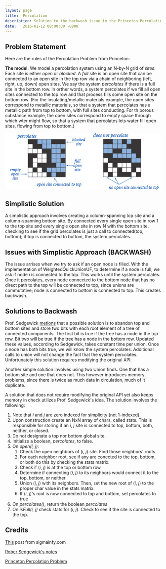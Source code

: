 ```yaml
---
layout: page
title:  Percolation
description: Solution to the backwash issue in the Princeton Percolation problem.
date:   2016-01-12 08:00:00 -0800
---
```


## Problem Statement
Here are the rules of the Percolation Problem from Princeton:

**The model**. We model a percolation system using an N-by-N grid of *sites*. Each site is
either *open* or *blocked*. A *full* site is an open site that can be connected to an open site
in the top row via a chain of neighboring (left, right, up, down) open sites. We say the system
*percolates* if there is a full site in the bottom row. In orther words, a system
percolates if we fill all open sites connected to the top row and that process fills some
open site on the bottom row. (For the insulating/metallic materials example, the open sites
correspond to metallic materials, so that a system that percolates has a metallic path from
top to bottom, with full sites conducting. For th porous substance example, the open sites
correspond to empty space through which wter might flow, so that a system that percolates lets water
fill open sites, flowing from top to bottom.)

![Percolation Example](/files/percolates.png)

## Simplistic Solution
A simplistic approach involves creating a column-spanning top site and a column-spanning bottom
site. By connected every single open site in row 1 to the top site and every single open site in row N
with the bottom site, checking to see if the grid percolates is just a call to connected(top, bottom);
if top is connected to bottom, the system percolates.


## Issues with Simplistic Approach (BACKWASH)
The issue arrises when we try to ask if an open node is filled. With the implementation of
WeightedQuickUnionUF, to determine if a node is full, we ask if node *i* is connected to the top. This works until the system percolates. Once it percolates, every node connected to the bottom node that has
no direct path to the top will be connected to top, since unions are commutative; node is connected
to bottom is connected to top. This creates backwash.

## Solutions to Backwash
Prof. Sedgewick [metions](https://www.cs.princeton.edu/courses/archive/fall10/cos226/precepts/15UnionFind-Tarjan.pdf)
that a possible solution is to abandon top and bottom sites and store two bits with each root element of a tree of connected components.
The first bit is true if the tree has a node in the top row. Bit two will be true if the tree has a
node in the bottom row. Updated these values, according to Sedgewick, takes constant time per union.
Once a node has both bits true, we will know the system percolates. Additional calls to union will not
change the fact that the system percolates. Unfortunately this solution requires modifying the original
API.


Another simple solution involves using two Union finds. One that has a bottom site and one that does not.
This however introduces memory problems, since there is twice as much data in circulation, much of it
duplicate.

A solution that does not require modifying the original API yet also keeps memory in check utilizes
Prof. Sedgewick's idea. The solution involves the following:

1. Note that *i* and *j* are zero indexed for simplicity (not 1-indexed).
2. Upon construction create an NxN array of chars, called stats. This is responsible for storing if
an *i*, *j* site is connected to top, bottom, both, neither, or closed.
3. Do not designate a top nor bottom global site.
4. Initialize a boolean, *percolates*, to false.
5. On *open(i, j)*:
	1. Check the open neighbors of (*i*, *j*) site. Find those neighbors' roots.
	2. For each neighbor root, see if any are conected to the top, bottom, or both do this by checking
	the stats matrix.
	3. Check if (*i*, *j*) is at the top or bottom row
	4. Determine if connecting (*i*, *j*) to its neighbors would connect it to the top, bottom, or
	neither
	5. Union (*i*, *j*) with its neighbors. Then, set the new root of (*i*, *j*) to the proper char
	value in the stats matrix.
	6. If (*i*, *j*)'s root is now connected to top and bottom, set percolates to true
6. On *percolates()*, return the boolean *percolates*
7. On *isFull(i, j)* check stats for (*i*, *j*). Check to see if the site is connected to the top.

## Credits
[This](http://www.sigmainfy.com/blog/avoid-backwash-in-percolation.html) post from sigmainfy.com

[Rober Sedgewick's notes](https://www.cs.princeton.edu/courses/archive/fall10/cos226/precepts/15UnionFind-Tarjan.pdf)

[Princeton Percolation Problem](http://coursera.cs.princeton.edu/algs4/assignments/percolation.html)
